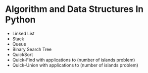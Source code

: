 # Algorithm and Data Structures In Python

* Linked List
* Stack 
* Queue
* Binary Search Tree
* QuickSort
* Quick-Find with applications to (number of islands problem)
* Quick-Union with applications to  (number of islands problem)
